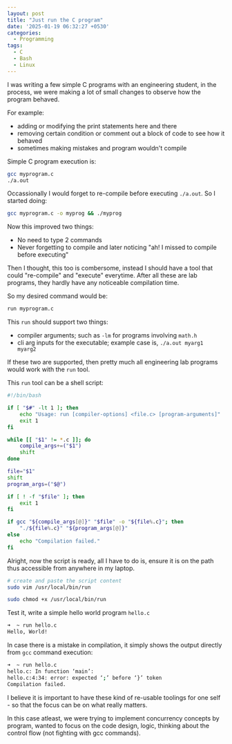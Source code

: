 ```yaml
---
layout: post
title: "Just run the C program"
date: '2025-01-19 06:32:27 +0530'
categories:
  - Programming
tags:
  - C
  - Bash
  - Linux
---
```


I was writing a few simple C programs with an engineering student, in the process, we were making a lot of small changes to observe how the program behaved.

For example:

- adding or modifying the print statements here and there
- removing certain condition or comment out a block of code to see how it behaved
- sometimes making mistakes and program wouldn't compile

Simple C program execution is:

```bash
gcc myprogram.c
./a.out
```

Occassionally I would forget to re-compile before executing `./a.out`. So I started doing:

```bash
gcc myprogram.c -o myprog && ./myprog
```

Now this improved two things:

- No need to type 2 commands
- Never forgetting to compile and later noticing "ah! I missed to compile before executing"

Then I thought, this too is combersome, instead I should have a tool that could "re-compile" and "execute" everytime. After all these are lab programs, they hardly have any noticeable compilation time.

So my desired command would be:

```bash
run myprogram.c
```

This `run` should support two things:

- compiler arguments; such as `-lm` for programs involving `math.h`
- cli arg inputs for the executable; example case is, `./a.out myarg1 myarg2`

If these two are supported, then pretty much all engineering lab programs would work with the `run` tool.

This `run` tool can be a shell script:

```bash
#!/bin/bash

if [ "$#" -lt 1 ]; then
    echo "Usage: run [compiler-options] <file.c> [program-arguments]"
    exit 1
fi

while [[ "$1" != *.c ]]; do
    compile_args+=("$1")
    shift
done

file="$1"
shift
program_args=("$@")

if [ ! -f "$file" ]; then
    exit 1
fi

if gcc "${compile_args[@]}" "$file" -o "${file%.c}"; then
    "./${file%.c}" "${program_args[@]}"
else
    echo "Compilation failed."
fi
```

Alright, now the script is ready, all I have to do is, ensure it is on the path thus accessible from anywhere in my laptop.

```bash
# create and paste the script content
sudo vim /usr/local/bin/run

sudo chmod +x /usr/local/bin/run
```

Test it, write a simple hello world program `hello.c`

```bash
➜  ~ run hello.c
Hello, World!
```

In case there is a mistake in compilation, it simply shows the output directly from `gcc` command execution:

```bash
➜  ~ run hello.c
hello.c: In function ‘main’:
hello.c:4:34: error: expected ‘;’ before ‘}’ token
Compilation failed.
```

I believe it is important to have these kind of re-usable toolings for one self - so that the focus can be on what really matters.

In this case atleast, we were trying to implement concurrency concepts by program, wanted to focus on the code design, logic, thinking about the control flow (not fighting with gcc commands).
